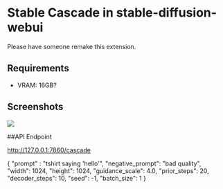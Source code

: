 # Stable Cascade in stable-diffusion-webui

Please have someone remake this extension.

## Requirements

- VRAM: 16GB?

## Screenshots

![](images/ss1.webp)

##API Endpoint

http://127.0.0.1:7860/cascade

{
"prompt" : "tshirt saying 'hello'",
"negative_prompt": "bad quality",
"width": 1024,
"height": 1024,
"guidance_scale": 4.0,
"prior_steps": 20,
"decoder_steps": 10,
"seed": -1,
"batch_size": 1
}
